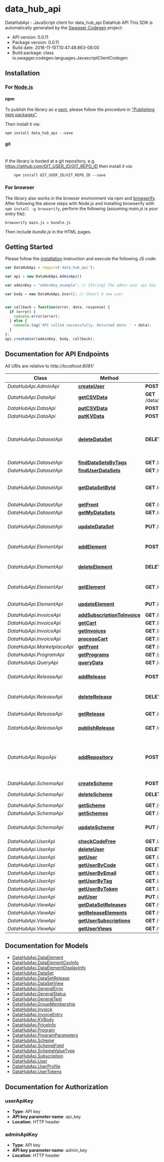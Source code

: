 # data_hub_api

DataHubApi - JavaScript client for data_hub_api
DataHub API
This SDK is automatically generated by the [Swagger Codegen](https://github.com/swagger-api/swagger-codegen) project:

- API version: 0.0.11
- Package version: 0.0.11
- Build date: 2016-11-15T10:47:48.863-08:00
- Build package: class io.swagger.codegen.languages.JavascriptClientCodegen

## Installation

### For [Node.js](https://nodejs.org/)

#### npm

To publish the library as a [npm](https://www.npmjs.com/),
please follow the procedure in ["Publishing npm packages"](https://docs.npmjs.com/getting-started/publishing-npm-packages).

Then install it via:

```shell
npm install data_hub_api --save
```

#### git
#
If the library is hosted at a git repository, e.g.
https://github.com/GIT_USER_ID/GIT_REPO_ID
then install it via:

```shell
    npm install GIT_USER_ID/GIT_REPO_ID --save
```

### For browser

The library also works in the browser environment via npm and [browserify](http://browserify.org/). After following
the above steps with Node.js and installing browserify with `npm install -g browserify`,
perform the following (assuming *main.js* is your entry file):

```shell
browserify main.js > bundle.js
```

Then include *bundle.js* in the HTML pages.

## Getting Started

Please follow the [installation](#installation) instruction and execute the following JS code:

```javascript
var DataHubApi = require('data_hub_api');

var api = new DataHubApi.AdminApi()

var adminKey = "adminKey_example"; // {String} The admin user api key

var body = new DataHubApi.User(); // {User} A new user


var callback = function(error, data, response) {
  if (error) {
    console.error(error);
  } else {
    console.log('API called successfully. Returned data: ' + data);
  }
};
api.createUser(adminKey, body, callback);

```

## Documentation for API Endpoints

All URIs are relative to *http://localhost:8081/*

Class | Method | HTTP request | Description
------------ | ------------- | ------------- | -------------
*DataHubApi.AdminApi* | [**createUser**](docs/AdminApi.md#createUser) | **POST** /admin/user | 
*DataHubApi.DataApi* | [**getCSVData**](docs/DataApi.md#getCSVData) | **GET** /data/{owner}/{dataset}/{release}/{element}/getCSVBlock | 
*DataHubApi.DataApi* | [**putCSVData**](docs/DataApi.md#putCSVData) | **POST** /data/{owner}/{dataset}/{release}/{element}/csv | 
*DataHubApi.DataApi* | [**putKVData**](docs/DataApi.md#putKVData) | **POST** /data/{owner}/{dataset}/{release}/{element}/kv | 
*DataHubApi.DatasetApi* | [**deleteDataSet**](docs/DatasetApi.md#deleteDataSet) | **DELETE** /datasets/{userId}/{dataSet} | Remove a data set and all releases and elements
*DataHubApi.DatasetApi* | [**findDataSetsByTags**](docs/DatasetApi.md#findDataSetsByTags) | **GET** /marketplace/getByTag | 
*DataHubApi.DatasetApi* | [**findUserDataSets**](docs/DatasetApi.md#findUserDataSets) | **GET** /user/getDataSets | 
*DataHubApi.DatasetApi* | [**getDataSetById**](docs/DatasetApi.md#getDataSetById) | **GET** /datasets/{userId}/{dataSet} | Find a dataset for a user and a dataset
*DataHubApi.DatasetApi* | [**getFront**](docs/DatasetApi.md#getFront) | **GET** /marketplace/getFront | 
*DataHubApi.DatasetApi* | [**getMyDataSets**](docs/DatasetApi.md#getMyDataSets) | **GET** /marketplace/getMyDataSets | 
*DataHubApi.DatasetApi* | [**updateDataSet**](docs/DatasetApi.md#updateDataSet) | **PUT** /datasets/{userId}/{dataSet} | Update an existing data set.
*DataHubApi.ElementApi* | [**addElement**](docs/ElementApi.md#addElement) | **POST** /elements/{userId}/{dataSet}/{release} | Create a new open element
*DataHubApi.ElementApi* | [**deleteElement**](docs/ElementApi.md#deleteElement) | **DELETE** /elements/{userId}/{dataSet}/{release}/{element} | Delete element information
*DataHubApi.ElementApi* | [**getElement**](docs/ElementApi.md#getElement) | **GET** /elements/{userId}/{dataSet}/{release}/{element} | Get element information
*DataHubApi.ElementApi* | [**updateElement**](docs/ElementApi.md#updateElement) | **PUT** /elements/{userId}/{dataSet}/{release}/{element} | Updates an element
*DataHubApi.InvoiceApi* | [**addSubscriptionToInvoice**](docs/InvoiceApi.md#addSubscriptionToInvoice) | **GET** /invoice/addSubscription/{owner}/{dataset} | 
*DataHubApi.InvoiceApi* | [**getCart**](docs/InvoiceApi.md#getCart) | **GET** /invoice/retrieveCurrent | 
*DataHubApi.InvoiceApi* | [**getInvoices**](docs/InvoiceApi.md#getInvoices) | **GET** /invoice/retrieve | 
*DataHubApi.InvoiceApi* | [**processCart**](docs/InvoiceApi.md#processCart) | **GET** /invoice/processCurrent | 
*DataHubApi.MarketplaceApi* | [**getFront**](docs/MarketplaceApi.md#getFront) | **GET** /marketplace/getFront | 
*DataHubApi.ProgramApi* | [**getPrograms**](docs/ProgramApi.md#getPrograms) | **GET** /programs/get | 
*DataHubApi.QueryApi* | [**queryData**](docs/QueryApi.md#queryData) | **GET** /query/{owner}/{dataset}/{release}/{element} | 
*DataHubApi.ReleaseApi* | [**addRelease**](docs/ReleaseApi.md#addRelease) | **POST** /releases/{userId}/{dataSet} | Create a new open release
*DataHubApi.ReleaseApi* | [**deleteRelease**](docs/ReleaseApi.md#deleteRelease) | **DELETE** /releases/{userId}/{dataSet}/{release} | Delete release information
*DataHubApi.ReleaseApi* | [**getRelease**](docs/ReleaseApi.md#getRelease) | **GET** /releases/{userId}/{dataSet}/{release} | Get release information
*DataHubApi.ReleaseApi* | [**publishRelease**](docs/ReleaseApi.md#publishRelease) | **GET** /release/publish/{userId}/{dataSet}/{release} | Publish a release
*DataHubApi.RepoApi* | [**addRepository**](docs/RepoApi.md#addRepository) | **POST** /repos/{userId} | Create a new repository, associated with the given user id
*DataHubApi.SchemaApi* | [**createScheme**](docs/SchemaApi.md#createScheme) | **POST** /scheme/{id} | 
*DataHubApi.SchemaApi* | [**deleteScheme**](docs/SchemaApi.md#deleteScheme) | **DELETE** /scheme/{id} | Remove a scheme
*DataHubApi.SchemaApi* | [**getScheme**](docs/SchemaApi.md#getScheme) | **GET** /scheme/{id} | 
*DataHubApi.SchemaApi* | [**getSchemes**](docs/SchemaApi.md#getSchemes) | **GET** /schemes/get | 
*DataHubApi.SchemaApi* | [**updateScheme**](docs/SchemaApi.md#updateScheme) | **PUT** /scheme/{id} | Update an existing scheme.
*DataHubApi.UserApi* | [**checkCodeFree**](docs/UserApi.md#checkCodeFree) | **GET** /admin/checkCode | 
*DataHubApi.UserApi* | [**deleteUser**](docs/UserApi.md#deleteUser) | **DELETE** /admin/user/{userId} | 
*DataHubApi.UserApi* | [**getUser**](docs/UserApi.md#getUser) | **GET** /admin/user/{userId} | 
*DataHubApi.UserApi* | [**getUserByCode**](docs/UserApi.md#getUserByCode) | **GET** /admin/getUserByCode | 
*DataHubApi.UserApi* | [**getUserByEmail**](docs/UserApi.md#getUserByEmail) | **GET** /admin/getUserByEmail | 
*DataHubApi.UserApi* | [**getUserByTag**](docs/UserApi.md#getUserByTag) | **GET** /admin/getUserByTag | 
*DataHubApi.UserApi* | [**getUserByToken**](docs/UserApi.md#getUserByToken) | **GET** /admin/getUserByToken | 
*DataHubApi.UserApi* | [**putUser**](docs/UserApi.md#putUser) | **PUT** /admin/user/{userId} | 
*DataHubApi.ViewApi* | [**getDataSetReleases**](docs/ViewApi.md#getDataSetReleases) | **GET** /view/releases/{userId}/{dataset} | 
*DataHubApi.ViewApi* | [**getReleaseElements**](docs/ViewApi.md#getReleaseElements) | **GET** /view/elements/{userId}/{dataset}/{release} | 
*DataHubApi.ViewApi* | [**getUserSubscriptions**](docs/ViewApi.md#getUserSubscriptions) | **GET** /view/subscriptions | 
*DataHubApi.ViewApi* | [**getUserViews**](docs/ViewApi.md#getUserViews) | **GET** /view/getUserViews | 


## Documentation for Models

 - [DataHubApi.DataElement](docs/DataElement.md)
 - [DataHubApi.DataElementCsvInfo](docs/DataElementCsvInfo.md)
 - [DataHubApi.DataElementDisplayInfo](docs/DataElementDisplayInfo.md)
 - [DataHubApi.DataSet](docs/DataSet.md)
 - [DataHubApi.DataSetRelease](docs/DataSetRelease.md)
 - [DataHubApi.DataSetView](docs/DataSetView.md)
 - [DataHubApi.GeneralError](docs/GeneralError.md)
 - [DataHubApi.GeneralStatus](docs/GeneralStatus.md)
 - [DataHubApi.GeneralText](docs/GeneralText.md)
 - [DataHubApi.GroupMembership](docs/GroupMembership.md)
 - [DataHubApi.Invoice](docs/Invoice.md)
 - [DataHubApi.InvoiceEntry](docs/InvoiceEntry.md)
 - [DataHubApi.KVBody](docs/KVBody.md)
 - [DataHubApi.PriceInfo](docs/PriceInfo.md)
 - [DataHubApi.Program](docs/Program.md)
 - [DataHubApi.ProgramParameters](docs/ProgramParameters.md)
 - [DataHubApi.Scheme](docs/Scheme.md)
 - [DataHubApi.SchemeField](docs/SchemeField.md)
 - [DataHubApi.SchemeValueType](docs/SchemeValueType.md)
 - [DataHubApi.Subscription](docs/Subscription.md)
 - [DataHubApi.User](docs/User.md)
 - [DataHubApi.UserProfile](docs/UserProfile.md)
 - [DataHubApi.UserTokens](docs/UserTokens.md)


## Documentation for Authorization


### userApiKey

- **Type**: API key
- **API key parameter name**: api_key
- **Location**: HTTP header

### adminApiKey

- **Type**: API key
- **API key parameter name**: admin_key
- **Location**: HTTP header

